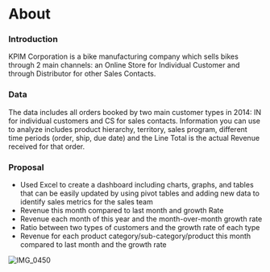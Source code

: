 # About

### Introduction
KPIM Corporation is a bike manufacturing company which sells bikes through 2 main channels: an Online Store for Individual Customer and through Distributor for other Sales Contacts.

### Data
The data includes all orders booked by two main customer types in 2014: IN for individual customers and CS for sales contacts. Information you can use to analyze includes product hierarchy, territory, sales program, different time periods (order, ship, due date) and the Line Total is the actual Revenue received for that order. 

### Proposal
- Used Excel to create a dashboard including charts, graphs, and tables that can be easily updated by using pivot tables and adding new data to identify sales   metrics for the sales team
- Revenue this month compared to last month and growth Rate
- Revenue each month of this year and the month-over-month growth rate
- Ratio between two types of customers and the growth rate of each type
- Revenue for each product category/sub-category/product this month compared to last month and the growth rate
  
![IMG_0450](https://github.com/Miamac1506/Biking-Coporation-Excel-Project/assets/145936074/61c5e1c8-e415-430e-b00e-501b17f7e466)

